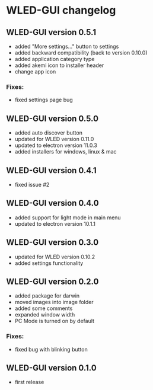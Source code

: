 # WLED-GUI changelog

## WLED-GUI version 0.5.1
- added "More settings..." button to settings
- added backward compatibility (back to version 0.10.0)
- added application category type
- added akemi icon to installer header
- change app icon
### Fixes:
- fixed settings page bug

## WLED-GUI version 0.5.0
- added auto discover button
- updated for WLED version 0.11.0
- updated to electron version 11.0.3
- added installers for windows, linux & mac

## WLED-GUI version 0.4.1
- fixed issue #2

## WLED-GUI version 0.4.0
- added support for light mode in main menu
- updated to electron version 10.1.1

## WLED-GUI version 0.3.0
- updated for WLED version 0.10.2
- added settings functionality

## WLED-GUI version 0.2.0
- added package for darwin
- moved images into image folder
- added some comments
- expanded window width
- PC Mode is turned on by default
### Fixes:
- fixed bug with blinking button

## WLED-GUI version 0.1.0
- first release